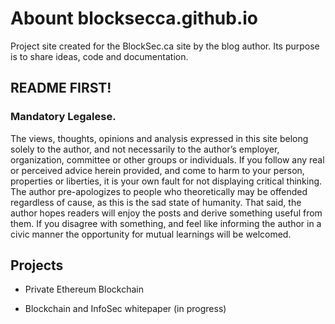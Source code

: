 # Abount blocksecca.github.io

Project site created for the BlockSec.ca site by the blog author. Its purpose is to share ideas, code and documentation.

## README FIRST!

### Mandatory Legalese.

The views, thoughts, opinions and analysis expressed in this site belong solely to the author, and not necessarily to the author’s employer, organization, committee or other groups or individuals. If you follow any real or perceived advice herein provided, and come to harm to your person, properties or liberties, it is your own fault for not displaying critical thinking. The author pre-apologizes to people who theoretically may be offended regardless of cause, as this is the sad state of humanity. That said, the author hopes readers will enjoy the posts and derive something useful from them. If you disagree with something, and feel like informing the author in a civic manner the opportunity for mutual learnings will be welcomed.

## Projects

* Private Ethereum Blockchain

* Blockchain and InfoSec whitepaper (in progress)